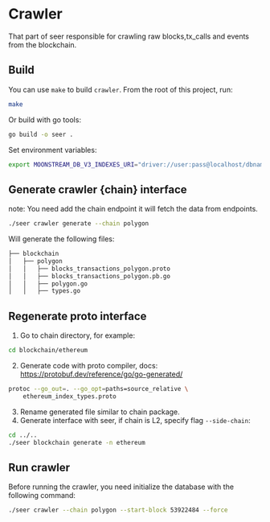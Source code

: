 # Crawler

That part of seer responsible for crawling raw blocks,tx_calls and events from the blockchain.

## Build

You can use `make` to build `crawler`. From the root of this project, run:

```bash
make
```

Or build with go tools:

```bash
go build -o seer .
```

Set environment variables:

```bash
export MOONSTREAM_DB_V3_INDEXES_URI="driver://user:pass@localhost/dbname"
```

## Generate crawler {chain} interface

note: You need add the chain endpoint it will fetch the data from endpoints.

```bash
./seer crawler generate --chain polygon
```

Will generate the following files:

```bash
├── blockchain
│   ├── polygon
│   │   ├── blocks_transactions_polygon.proto
│   │   ├── blocks_transactions_polygon.pb.go
│   │   ├── polygon.go
│   │   ├── types.go
```

## Regenerate proto interface

1. Go to chain directory, for example:

```bash
cd blockchain/ethereum
```

2. Generate code with proto compiler, docs: https://protobuf.dev/reference/go/go-generated/

```bash
protoc --go_out=. --go_opt=paths=source_relative \
    ethereum_index_types.proto
```

3. Rename generated file similar to chain package.
4. Generate interface with seer, if chain is L2, specify flag `--side-chain`:

```bash
cd ../..
./seer blockchain generate -n ethereum
```

## Run crawler

Before running the crawler, you need initialize the database with the following command:

```bash
./seer crawler --chain polygon --start-block 53922484 --force
```
